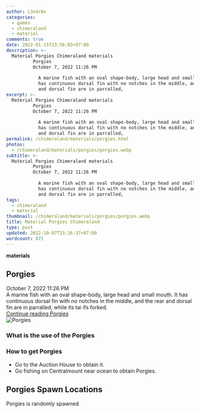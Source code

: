 ```yaml
---
author: L3n4r0x
categories:
  - games
  - chimeraland
  - material
comments: true
date: 2022-01-15T23:56:03+07:00
description: >-
  Material Porgies Chimeraland materials
          Porgies
          October 7, 2022 11:26 PM
          
            A marine fish with an oval shape-body, large head and small mouth. It
            has continuous dorsal fin with no notches in the middle, and the rear
            and dorsal fin are in parralled, 
excerpt: >-
  Material Porgies Chimeraland materials
          Porgies
          October 7, 2022 11:26 PM
          
            A marine fish with an oval shape-body, large head and small mouth. It
            has continuous dorsal fin with no notches in the middle, and the rear
            and dorsal fin are in parralled, 
permalink: /chimeraland/materials/porgies.html
photos:
  - /chimeraland/materials/porgies/porgies.webp
subtitle: >-
  Material Porgies Chimeraland materials
          Porgies
          October 7, 2022 11:26 PM
          
            A marine fish with an oval shape-body, large head and small mouth. It
            has continuous dorsal fin with no notches in the middle, and the rear
            and dorsal fin are in parralled, 
tags:
  - chimeraland
  - material
thumbnail: /chimeraland/materials/porgies/porgies.webp
title: Material Porgies Chimeraland
type: post
updated: 2022-10-07T23:26:37+07:00
wordcount: 871
---
```


<link
  rel="stylesheet"
  href="https://rawcdn.githack.com/dimaslanjaka/Web-Manajemen/870a349/css/bootstrap-5-3-0-alpha3-wrapper.css"
/>
<section id="bootstrap-wrapper">
  <div data-bs-theme="dark">
    <div
      class="row g-0 border rounded overflow-hidden flex-md-row mb-4 shadow-sm position-relative bg-dark text-light"
    >
      <div class="col p-4 d-flex flex-column position-static">
        <strong class="d-inline-block mb-2 text-success">materials</strong>
        <h2 class="mb-0">Porgies</h2>
        <div class="mb-1 text-muted">October 7, 2022 11:26 PM</div>
        <div class="mb-2 border p-1">
          A marine fish with an oval shape-body, large head and small mouth. It
          has continuous dorsal fin with no notches in the middle, and the rear
          and dorsal fin are in parralled, while its tai ifs forked.
        </div>
        <a
          href="/chimeraland/materials/porgies.html"
          class="stretched-link d-none text-primary"
          >Continue reading Porgies</a
        >
      </div>
      <div class="col-auto d-none d-md-block d-lg-block">
        <img
          src="https://www.webmanajemen.com/chimeraland/materials/porgies/porgies.webp"
          alt="Porgies"
        />
      </div>
    </div>
    <div class="row">
      <div class="col-lg-6 col-12 mb-2">
        <div class="card">
          <div class="card-body">
            <h3 class="card-title">What is the use of the Porgies</h3>
            <div class="card-text"><ul></ul></div>
          </div>
        </div>
      </div>
      <div class="col-lg-6 col-12 mb-2">
        <div class="card">
          <div class="card-body">
            <h3 class="card-title">How to get Porgies</h3>
            <div class="card-text">
              <ul>
                <li>Go to the Auction House to obtain it.</li>
                <li>
                  Go fishing on Centralmount near ocean to obtain Porgies.
                </li>
              </ul>
            </div>
          </div>
        </div>
      </div>
      <div class="col-12 mb-2">
        <h2>Porgies Spawn Locations</h2>
        <p>Porgies is randomly spawned</p>
      </div>
    </div>
  </div>
</section>